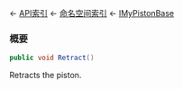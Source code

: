 ← [API索引](Api-Index) ← [命名空间索引](Namespace-Index) ← [IMyPistonBase](Sandbox.ModAPI.Ingame.IMyPistonBase)

### 概要

```csharp
public void Retract()
```

Retracts the piston.

